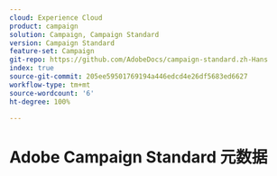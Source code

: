 ```yaml
---
cloud: Experience Cloud
product: campaign
solution: Campaign, Campaign Standard
version: Campaign Standard
feature-set: Campaign
git-repo: https://github.com/AdobeDocs/campaign-standard.zh-Hans
index: true
source-git-commit: 205ee59501769194a446edcd4e26df5683ed6627
workflow-type: tm+mt
source-wordcount: '6'
ht-degree: 100%

---
```



# Adobe Campaign Standard 元数据
